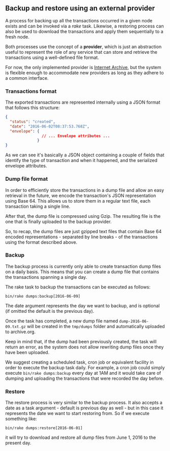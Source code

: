 ## Backup and restore using an external provider

A process for backing up all the transactions occurred in a given node exists
and can be invoked via a *rake* task. Likewise, a restoring process can also be
used to download the transactions and apply them sequentially to a fresh node.

Both processes use the concept of a **provider**, which is just an abstraction
useful to represent the role of any service that can store and retrieve the
transactions using a well-defined file format.

For now, the only implemented provider is
[Internet Archive](https://archive.org/), but the system is flexible enough to
accommodate new providers as long as they adhere to a common interface.

### Transactions format
The exported transactions are represented internally using a JSON format that
follows this structure:

```json
{
  "status": "created",
  "date": "2016-06-02T08:37:53.768Z",
  "envelope": {
                // ... Envelope attributes ...
              }
}
```

As we can see it\'s basically a JSON object containing a couple of fields that
identify the type of transaction and when it happened, and the serialized
envelope attributes.

### Dump file format
In order to efficiently store the transactions in a dump file and allow an easy
retrieval in the future, we encode the transaction\'s JSON representation using
Base 64. This allows us to store them in a regular text file, each transaction
taking a single line.

After that, the dump file is compressed using Gzip. The resulting file is the
one that is finally uploaded to the backup provider.

So, to recap, the dump files are just gzipped text files that contain Base 64
encoded representations - separated by line breaks - of the transactions using
the format described above.

### Backup
The backup process is currently only able to create transaction dump files on a
daily basis. This means that you can create a dump file that contains the
transactions spanning a single day.

The rake task to backup the transactions can be executed as follows:

```
bin/rake dumps:backup[2016-06-09]
```

The date argument represents the day we want to backup, and is optional (if
omitted the default is the previous day).

Once the task has completed, a new dump file named `dump-2016-06-09.txt.gz` will
be created in the `tmp/dumps` folder and automatically uploaded to archive.org.

Keep in mind that, if the dump had been previously created, the task will return
an error, as the system does not allow rewriting dump files once they have been
uploaded.

We suggest creating a scheduled task, cron job or equivalent facility in
order to execute the backup task daily. For example, a cron job could simply
execute `bin/rake dumps:backup` every day at 1AM and it would take care of
dumping and uploading the transactions that were recorded the day before.

### Restore
The restore process is very similar to the backup process. It also accepts a
date as a task argument - default is previous day as well - but in this case it
represents the date we want to start restoring from. So if we execute something
like:

```
bin/rake dumps:restore[2016-06-01]
```

it will try to download and restore all dump files from June 1, 2016 to the
present day.
